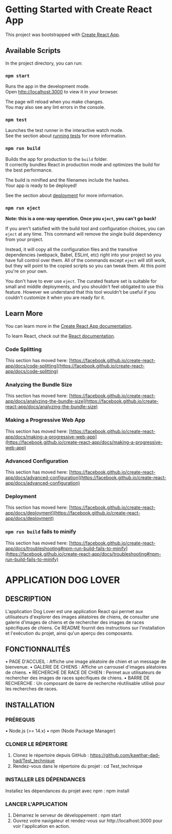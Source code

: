 # Getting Started with Create React App

This project was bootstrapped with [Create React App](https://github.com/facebook/create-react-app).

## Available Scripts

In the project directory, you can run:

### `npm start`

Runs the app in the development mode.\
Open [http://localhost:3000](http://localhost:3000) to view it in your browser.

The page will reload when you make changes.\
You may also see any lint errors in the console.

### `npm test`

Launches the test runner in the interactive watch mode.\
See the section about [running tests](https://facebook.github.io/create-react-app/docs/running-tests) for more information.

### `npm run build`

Builds the app for production to the `build` folder.\
It correctly bundles React in production mode and optimizes the build for the best performance.

The build is minified and the filenames include the hashes.\
Your app is ready to be deployed!

See the section about [deployment](https://facebook.github.io/create-react-app/docs/deployment) for more information.

### `npm run eject`

**Note: this is a one-way operation. Once you `eject`, you can't go back!**

If you aren't satisfied with the build tool and configuration choices, you can `eject` at any time. This command will remove the single build dependency from your project.

Instead, it will copy all the configuration files and the transitive dependencies (webpack, Babel, ESLint, etc) right into your project so you have full control over them. All of the commands except `eject` will still work, but they will point to the copied scripts so you can tweak them. At this point you're on your own.

You don't have to ever use `eject`. The curated feature set is suitable for small and middle deployments, and you shouldn't feel obligated to use this feature. However we understand that this tool wouldn't be useful if you couldn't customize it when you are ready for it.

## Learn More

You can learn more in the [Create React App documentation](https://facebook.github.io/create-react-app/docs/getting-started).

To learn React, check out the [React documentation](https://reactjs.org/).

### Code Splitting

This section has moved here: [https://facebook.github.io/create-react-app/docs/code-splitting](https://facebook.github.io/create-react-app/docs/code-splitting)

### Analyzing the Bundle Size

This section has moved here: [https://facebook.github.io/create-react-app/docs/analyzing-the-bundle-size](https://facebook.github.io/create-react-app/docs/analyzing-the-bundle-size)

### Making a Progressive Web App

This section has moved here: [https://facebook.github.io/create-react-app/docs/making-a-progressive-web-app](https://facebook.github.io/create-react-app/docs/making-a-progressive-web-app)

### Advanced Configuration

This section has moved here: [https://facebook.github.io/create-react-app/docs/advanced-configuration](https://facebook.github.io/create-react-app/docs/advanced-configuration)

### Deployment

This section has moved here: [https://facebook.github.io/create-react-app/docs/deployment](https://facebook.github.io/create-react-app/docs/deployment)

### `npm run build` fails to minify

This section has moved here: [https://facebook.github.io/create-react-app/docs/troubleshooting#npm-run-build-fails-to-minify](https://facebook.github.io/create-react-app/docs/troubleshooting#npm-run-build-fails-to-minify)

# APPLICATION DOG LOVER
## DESCRIPTION
L'application Dog Lover est une application React qui permet aux utilisateurs d'explorer des images aléatoires de chiens, de consulter une galerie d'images de chiens et de rechercher des images de races spécifiques de chiens. Ce README fournit des instructions sur l'installation et l'exécution du projet, ainsi qu'un aperçu des composants.

## FONCTIONNALITÉS
•	PAGE D'ACCUEIL : Affiche une image aléatoire de chien et un message de bienvenue.
•	GALERIE DE CHIENS : Affiche un carrousel d'images aléatoires de chiens.
•	RECHERCHE DE RACE DE CHIEN : Permet aux utilisateurs de rechercher des images de races spécifiques de chiens.
•	BARRE DE RECHERCHE : Un composant de barre de recherche réutilisable utilisé pour les recherches de races.

## INSTALLATION

### PRÉREQUIS
•	Node.js (>= 14.x)
•	npm (Node Package Manager) 

### CLONER LE RÉPERTOIRE
1.	Clonez le répertoire depuis GitHub :
https://github.com/kawthar-dad-had/Test_technique
2.	Rendez-vous dans le répertoire du projet :
cd Test_technique

### INSTALLER LES DÉPENDANCES
Installez les dépendances du projet avec npm :
npm install

### LANCER L'APPLICATION
1.	Démarrez le serveur de développement :
npm start
2.	Ouvrez votre navigateur et rendez-vous sur http://localhost:3000 pour voir l'application en action.




